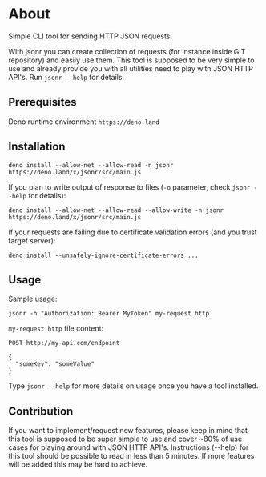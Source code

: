 # About

Simple CLI tool for sending HTTP JSON requests.

With jsonr you can create collection of requests (for instance inside GIT
repository) and easily use them. This tool is supposed to be very simple to use
and already provide you with all utilities need to play with JSON HTTP API's.
Run `jsonr --help` for details.

## Prerequisites

Deno runtime environment `https://deno.land`

## Installation

`deno install --allow-net --allow-read -n jsonr https://deno.land/x/jsonr/src/main.js`

If you plan to write output of response to files (`-o` parameter, check `jsonr --help` for details):

`deno install --allow-net --allow-read --allow-write -n jsonr https://deno.land/x/jsonr/src/main.js`

If your requests are failing due to certificate validation errors (and you trust target server):

`deno install --unsafely-ignore-certificate-errors ...`

## Usage

Sample usage:

`jsonr -h "Authorization: Bearer MyToken" my-request.http`

`my-request.http` file content:

```
POST http://my-api.com/endpoint

{
  "someKey": "someValue"
}
```

Type `jsonr --help` for more details on usage once you have a tool installed.

## Contribution

If you want to implement/request new features, please keep in
mind that this tool is supposed to be super simple to use and cover ~80% of 
use cases for playing around with JSON HTTP API's. Instructions (--help) for 
this tool should be possible to read in less than 5 minutes. If more features will be
added this may be hard to achieve.

